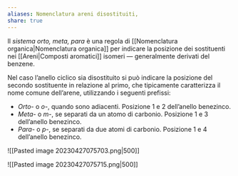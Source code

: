```yaml
---
aliases: Nomenclatura areni disostituiti,
share: true
---
```

Il *sistema orto, meta, para* è una regola di [[Nomenclatura organica|Nomenclatura organica]] per indicare la posizione dei sostituenti nei [[Areni|Composti aromatici]] isomeri — generalmente derivati del benzene.

Nel caso l’anello ciclico sia disostituito si può indicare la posizione del secondo sostituente in relazione al primo, che tipicamente caratterizza il nome comune dell’arene, utilizzando i seguenti prefissi:
- *Orto-* o *o-*, quando sono adiacenti. Posizione 1 e 2 dell’anello benezinco.
- *Meta-* o *m-*, se separati da un atomo di carbonio. Posizione 1 e 3 dell’anello benezinco.
- *Para-* o *p-*, se separati da due atomi di carbonio.  Posizione 1 e 4 dell’anello benezinco.

![[Pasted image 20230427075703.png|500]]

![[Pasted image 20230427075715.png|500]]